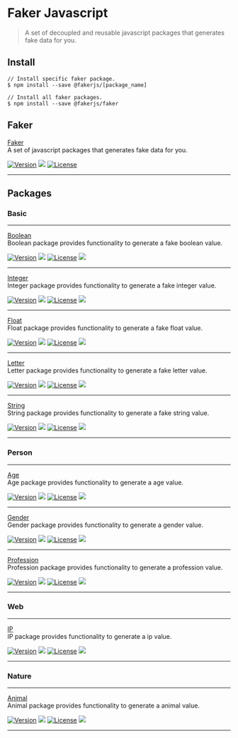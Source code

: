 # Faker Javascript
> A set of decoupled and reusable javascript packages that generates fake data for you.

## Install

```
// Install specific faker package.
$ npm install --save @fakerjs/[package_name]

// Install all faker packages.
$ npm install --save @fakerjs/faker
```

## Faker

[Faker](https://github.com/faker-javascript/faker)  
A set of javascript packages that generates fake data for you.
 
<a href="https://github.com/faker-javascript/faker/releases"><img alt="Version" src="https://img.shields.io/github/release/faker-javascript/faker.svg?label=version&color=green"></a> <img src="https://img.shields.io/npm/dt/@fakerjs/faker"> <a href="https://github.com/faker-javascript/faker"><img src="https://img.shields.io/badge/license-MIT-blue.svg?color=green" alt="License"></a><hr>


## Packages

### Basic
<hr>

[Boolean](https://github.com/faker-javascript/boolean)  
Boolean package provides functionality to generate a fake boolean value. 
 
<a href="https://github.com/faker-javascript/boolean/releases"><img alt="Version" src="https://img.shields.io/github/release/faker-javascript/boolean.svg?label=version&color=green"></a> <img src="https://img.shields.io/npm/dt/@fakerjs/boolean"> <a href="https://github.com/faker-javascript/boolean"><img src="https://img.shields.io/badge/license-MIT-blue.svg?color=green" alt="License"></a> <img src="https://github.com/faker-javascript/boolean/actions/workflows/tests.yml/badge.svg"><hr>

[Integer](https://github.com/faker-javascript/integer)  
Integer package provides functionality to generate a fake integer value. 
 
<a href="https://github.com/faker-javascript/integer/releases"><img alt="Version" src="https://img.shields.io/github/release/faker-javascript/integer.svg?label=version&color=green"></a> <img src="https://img.shields.io/npm/dt/@fakerjs/integer"> <a href="https://github.com/faker-javascript/integer"><img src="https://img.shields.io/badge/license-MIT-blue.svg?color=green" alt="License"></a> <img src="https://github.com/faker-javascript/integer/actions/workflows/tests.yml/badge.svg"><hr>

[Float](https://github.com/faker-javascript/float)  
Float package provides functionality to generate a fake float value. 
 
<a href="https://github.com/faker-javascript/float/releases"><img alt="Version" src="https://img.shields.io/github/release/faker-javascript/float.svg?label=version&color=green"></a> <img src="https://img.shields.io/npm/dt/@fakerjs/float"> <a href="https://github.com/faker-javascript/float"><img src="https://img.shields.io/badge/license-MIT-blue.svg?color=green" alt="License"></a> <img src="https://github.com/faker-javascript/float/actions/workflows/tests.yml/badge.svg"><hr>

[Letter](https://github.com/faker-javascript/letter)  
Letter package provides functionality to generate a fake letter value. 
 
<a href="https://github.com/faker-javascript/letter/releases"><img alt="Version" src="https://img.shields.io/github/release/faker-javascript/letter.svg?label=version&color=green"></a> <img src="https://img.shields.io/npm/dt/@fakerjs/letter"> <a href="https://github.com/faker-javascript/letter"><img src="https://img.shields.io/badge/license-MIT-blue.svg?color=green" alt="License"></a> <img src="https://github.com/faker-javascript/letter/actions/workflows/tests.yml/badge.svg"><hr>

[String](https://github.com/faker-javascript/string)  
String package provides functionality to generate a fake string value. 
 
<a href="https://github.com/faker-javascript/string/releases"><img alt="Version" src="https://img.shields.io/github/release/faker-javascript/string.svg?label=version&color=green"></a> <img src="https://img.shields.io/npm/dt/@fakerjs/string"> <a href="https://github.com/faker-javascript/string"><img src="https://img.shields.io/badge/license-MIT-blue.svg?color=green" alt="License"></a> <img src="https://github.com/faker-javascript/string/actions/workflows/tests.yml/badge.svg"><hr>

### Person
<hr>

[Age](https://github.com/faker-javascript/age)  
Age package provides functionality to generate a age value. 
 
<a href="https://github.com/faker-javascript/age/releases"><img alt="Version" src="https://img.shields.io/github/release/faker-javascript/age.svg?label=version&color=green"></a> <img src="https://img.shields.io/npm/dt/@fakerjs/age"> <a href="https://github.com/faker-javascript/age"><img src="https://img.shields.io/badge/license-MIT-blue.svg?color=green" alt="License"></a> <img src="https://github.com/faker-javascript/age/actions/workflows/tests.yml/badge.svg"><hr>

[Gender](https://github.com/faker-javascript/gender)  
Gender package provides functionality to generate a gender value. 
 
<a href="https://github.com/faker-javascript/gender/releases"><img alt="Version" src="https://img.shields.io/github/release/faker-javascript/gender.svg?label=version&color=green"></a> <img src="https://img.shields.io/npm/dt/@fakerjs/gender"> <a href="https://github.com/faker-javascript/gender"><img src="https://img.shields.io/badge/license-MIT-blue.svg?color=green" alt="License"></a> <img src="https://github.com/faker-javascript/gender/actions/workflows/tests.yml/badge.svg"><hr>

[Profession](https://github.com/faker-javascript/profession)  
Profession package provides functionality to generate a profession value. 
 
<a href="https://github.com/faker-javascript/profession/releases"><img alt="Version" src="https://img.shields.io/github/release/faker-javascript/profession.svg?label=version&color=green"></a> <img src="https://img.shields.io/npm/dt/@fakerjs/profession"> <a href="https://github.com/faker-javascript/profession"><img src="https://img.shields.io/badge/license-MIT-blue.svg?color=green" alt="License"></a> <img src="https://github.com/faker-javascript/profession/actions/workflows/tests.yml/badge.svg"><hr>

### Web
<hr>

[IP](https://github.com/faker-javascript/ip)  
IP package provides functionality to generate a ip value. 
 
<a href="https://github.com/faker-javascript/ip/releases"><img alt="Version" src="https://img.shields.io/github/release/faker-javascript/ip.svg?label=version&color=green"></a> <img src="https://img.shields.io/npm/dt/@fakerjs/ip"> <a href="https://github.com/faker-javascript/ip"><img src="https://img.shields.io/badge/license-MIT-blue.svg?color=green" alt="License"></a> <img src="https://github.com/faker-javascript/ip/actions/workflows/tests.yml/badge.svg"><hr>

### Nature
<hr>

[Animal](https://github.com/faker-javascript/animal)  
Animal package provides functionality to generate a animal value. 
 
<a href="https://github.com/faker-javascript/animal/releases"><img alt="Version" src="https://img.shields.io/github/release/faker-javascript/animal.svg?label=version&color=green"></a> <img src="https://img.shields.io/npm/dt/@fakerjs/animal"> <a href="https://github.com/faker-javascript/animal"><img src="https://img.shields.io/badge/license-MIT-blue.svg?color=green" alt="License"></a> <img src="https://github.com/faker-javascript/animal/actions/workflows/tests.yml/badge.svg"><hr>
